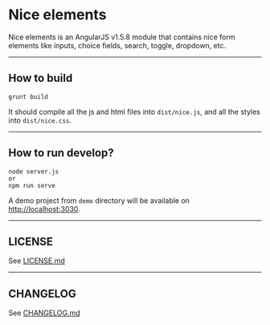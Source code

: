 # Nice elements
Nice elements is an AngularJS v1.5.8 module that contains nice form elements like inputs, choice fields, search, toggle, dropdown, etc.


---


## How to build

```
grunt build
```

It should compile all the js and html files into `dist/nice.js`, and all the styles into `dist/nice.css`.


---


## How to run develop?

```
node server.js
or
npm run serve
```

A demo project from `demo` directory will be available on [http://localhost:3030]().


---

## LICENSE
See [LICENSE.md](./LICENSE.md)

---

## CHANGELOG
See [CHANGELOG.md](./CHANGELOG.md)